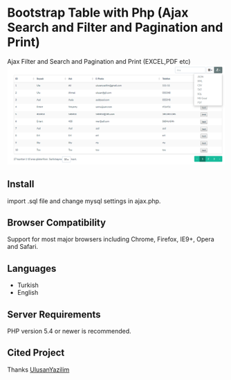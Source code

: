 # Bootstrap Table with Php (Ajax Search and Filter and Pagination and Print)
Ajax Filter and Search and Pagination and Print (EXCEL,PDF etc)
![alt text](https://raw.githubusercontent.com/hayalolsam/Bootstrap-Table-with-Php-Jquery-Ajax/master/preview.png)
## Install
import .sql file and change mysql settings in ajax.php.
## Browser Compatibility
Support for most major browsers including Chrome, Firefox, IE9+, Opera and Safari.
## Languages
  * Turkish
  * English
## Server Requirements
PHP version 5.4 or newer is recommended.
## Cited Project
Thanks [UlusanYazilim](https://www.ulusanyazilim.com) 
